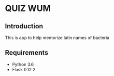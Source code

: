 # QUIZ WUM

## Introduction

This is app to help memorize latin names of bacteria

## Requirements
* Python 3.6
* Flask 0.12.2